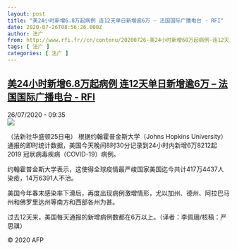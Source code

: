 ```yaml
---
layout: post
title: "美24小时新增6.8万起病例 连12天单日新增逾6万 – 法国国际广播电台 - RFI"
date: 2020-07-26T08:56:26.000Z
author: 法广
from: http://www.rfi.fr//cn/contenu/20200726-美24小时新增68万起病例-连12天单日新增逾6万
tags: [ 法广 ]
categories: [ 法广 ]
---
```

<!--1595753786000-->
[美24小时新增6.8万起病例 连12天单日新增逾6万 – 法国国际广播电台 - RFI](http://www.rfi.fr//cn/contenu/20200726-%E7%BE%8E24%E5%B0%8F%E6%97%B6%E6%96%B0%E5%A2%9E68%E4%B8%87%E8%B5%B7%E7%97%85%E4%BE%8B-%E8%BF%9E12%E5%A4%A9%E5%8D%95%E6%97%A5%E6%96%B0%E5%A2%9E%E9%80%BE6%E4%B8%87)
------

<div>
<div>26/07/2020 - 09:35</div><img src="https://s.rfi.fr/media/display/2eae6cb2-cf16-11ea-a4e5-005056bff430/w:310/p:16x9/int0008b.200726153502.jpg"><div class="t-content__body u-clearfix"><div class="m-interstitial"></div><p>（法新社华盛顿25日电）    根据约翰霍普金斯大学（Johns Hopkins University）通报的即时统计数据，美国今天晚间8时30分记录到24小时内新增6万8212起2019 冠状病毒疾病（COVID-19）病例。</p><p>    约翰霍普金斯大学表示，这使得全球疫情最严峻国家美国迄今共计417万4437人染疫，14万6391人不治。</p><p>    美国今年春末感染率下滑后，再度出现病例激增情形，尤以加州、德州、阿拉巴马州和佛罗里达州等南方和西部各州为甚。</p><p>    过去12天来，美国每天通报的新增病例数都在6万以上。（译者：李佩珊/核稿：严思祺）</p><p class="t-copyright">© 2020 AFP</p>        </div>
</div>
